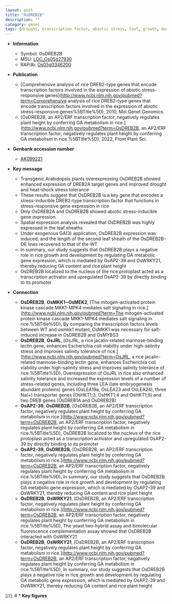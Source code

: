```yaml
---
layout: post
title: "OsDREB2B"
description: ""
category: genes
tags: [drought, transcription factor, abiotic stress, leaf, growth, development, sheath, nucleus, ga,  ga , height, plant height, GA, transcription activator]
---
```


* **Information**  
    + Symbol: OsDREB2B  
    + MSU: [LOC_Os05g27930](http://rice.uga.edu/cgi-bin/ORF_infopage.cgi?orf=LOC_Os05g27930)  
    + RAPdb: [Os05g0346200](http://rapdb.dna.affrc.go.jp/viewer/gbrowse_details/irgsp1?name=Os05g0346200)  

* **Publication**  
    + [Comprehensive analysis of rice DREB2-type genes that encode transcription factors involved in the expression of abiotic stress-responsive genes](http://www.ncbi.nlm.nih.gov/pubmed?term=Comprehensive analysis of rice DREB2-type genes that encode transcription factors involved in the expression of abiotic stress-responsive genes%5BTitle%5D), 2010, Mol Genet Genomics.
    + [OsDREB2B, an AP2/ERF transcription factor, negatively regulates plant height by conferring GA metabolism in rice.](http://www.ncbi.nlm.nih.gov/pubmed?term=OsDREB2B, an AP2/ERF transcription factor, negatively regulates plant height by conferring GA metabolism in rice.%5BTitle%5D), 2022, Front Plant Sci.

* **Genbank accession number**  
    + [AK099221](http://www.ncbi.nlm.nih.gov/nuccore/AK099221)

* **Key message**  
    + Transgenic Arabidopsis plants overexpressing OsDREB2B showed enhanced expression of DREB2A target genes and improved drought and heat-shock stress tolerance
    + These results suggest that OsDREB2B is a key gene that encodes a stress-inducible DREB2-type transcription factor that functions in stress-responsive gene expression in rice
    + Only OsDREB2A and OsDREB2B showed abiotic stress-inducible gene expression
    + Spatial expression analysis revealed that OsDREB2B was highly expressed in the leaf sheaths
    + Under exogenous GA(3) application, OsDREB2B expression was induced, and the length of the second leaf sheath of the OsDREB2B-OE lines recovered to that of the WT
    + In summary, our study suggests that OsDREB2B plays a negative role in rice growth and development by regulating GA metabolic gene expression, which is mediated by OsAP2-39 and OsWRKY21, thereby reducing GA content and rice plant height
    + OsDREB2B localized to the nucleus of the rice protoplast acted as a transcription activator and upregulated OsAP2-39 by directly binding to its promoter

* **Connection**  
    + __OsDREB2B__, __OsMKK1~OsMEK2__, [The mitogen-activated protein kinase cascade MKK1-MPK4 mediates salt signaling in rice.](http://www.ncbi.nlm.nih.gov/pubmed?term=The mitogen-activated protein kinase cascade MKK1-MPK4 mediates salt signaling in rice.%5BTitle%5D), By comparing the transcription factors levels between WT and osmkk1 mutant, OsMKK1 was necessary for salt-induced increase in OsDREB2B and OsMYBS3
    + __OsDREB2B__, __OsJRL__, [OsJRL, a rice jacalin-related mannose-binding lectin gene, enhances Escherichia coli viability under high-salinity stress and improves salinity tolerance of rice.](http://www.ncbi.nlm.nih.gov/pubmed?term=OsJRL, a rice jacalin-related mannose-binding lectin gene, enhances Escherichia coli viability under high-salinity stress and improves salinity tolerance of rice.%5BTitle%5D), Overexpression of OsJRL in rice also enhanced salinity tolerance and increased the expression levels of a number of stress-related genes, including three LEA (late embryogenesis abundant proteins) genes (OsLEA19a, OsLEA23 and OsLEA24), three Na(+) transporter genes (OsHKT1;3, OsHKT1;4 and OsHKT1;5) and two DREB genes (OsDREB1A and OsDREB2B)
    + __OsAP2-39__, __OsDREB2B__, [OsDREB2B, an AP2/ERF transcription factor, negatively regulates plant height by conferring GA metabolism in rice.](http://www.ncbi.nlm.nih.gov/pubmed?term=OsDREB2B, an AP2/ERF transcription factor, negatively regulates plant height by conferring GA metabolism in rice.%5BTitle%5D),  OsDREB2B localized to the nucleus of the rice protoplast acted as a transcription activator and upregulated OsAP2-39 by directly binding to its promoter
    + __OsAP2-39__, __OsDREB2B__, [OsDREB2B, an AP2/ERF transcription factor, negatively regulates plant height by conferring GA metabolism in rice.](http://www.ncbi.nlm.nih.gov/pubmed?term=OsDREB2B, an AP2/ERF transcription factor, negatively regulates plant height by conferring GA metabolism in rice.%5BTitle%5D),  In summary, our study suggests that OsDREB2B plays a negative role in rice growth and development by regulating GA metabolic gene expression, which is mediated by OsAP2-39 and OsWRKY21, thereby reducing GA content and rice plant height
    + __OsDREB2B__, __OsWRKY21__, [OsDREB2B, an AP2/ERF transcription factor, negatively regulates plant height by conferring GA metabolism in rice.](http://www.ncbi.nlm.nih.gov/pubmed?term=OsDREB2B, an AP2/ERF transcription factor, negatively regulates plant height by conferring GA metabolism in rice.%5BTitle%5D),  The yeast two-hybrid assay and bimolecular fluorescence complementation assay showed that OsDREB2B interacted with OsWRKY21
    + __OsDREB2B__, __OsWRKY21__, [OsDREB2B, an AP2/ERF transcription factor, negatively regulates plant height by conferring GA metabolism in rice.](http://www.ncbi.nlm.nih.gov/pubmed?term=OsDREB2B, an AP2/ERF transcription factor, negatively regulates plant height by conferring GA metabolism in rice.%5BTitle%5D),  In summary, our study suggests that OsDREB2B plays a negative role in rice growth and development by regulating GA metabolic gene expression, which is mediated by OsAP2-39 and OsWRKY21, thereby reducing GA content and rice plant height

[//]: # * **Key figures**  


